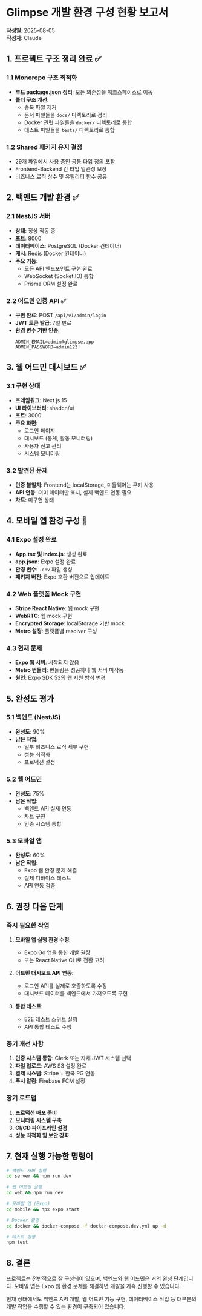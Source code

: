 # Glimpse 개발 환경 구성 현황 보고서

**작성일**: 2025-08-05  
**작성자**: Claude

## 1. 프로젝트 구조 정리 완료 ✅

### 1.1 Monorepo 구조 최적화
- **루트 package.json 정리**: 모든 의존성을 워크스페이스로 이동
- **폴더 구조 개선**: 
  - 중복 파일 제거
  - 문서 파일들을 `docs/` 디렉토리로 정리
  - Docker 관련 파일들을 `docker/` 디렉토리로 통합
  - 테스트 파일들을 `tests/` 디렉토리로 통합

### 1.2 Shared 패키지 유지 결정
- 29개 파일에서 사용 중인 공통 타입 정의 포함
- Frontend-Backend 간 타입 일관성 보장
- 비즈니스 로직 상수 및 유틸리티 함수 공유

## 2. 백엔드 개발 환경 ✅

### 2.1 NestJS 서버
- **상태**: 정상 작동 중
- **포트**: 8000
- **데이터베이스**: PostgreSQL (Docker 컨테이너)
- **캐시**: Redis (Docker 컨테이너)
- **주요 기능**: 
  - 모든 API 엔드포인트 구현 완료
  - WebSocket (Socket.IO) 통합
  - Prisma ORM 설정 완료

### 2.2 어드민 인증 API ✅
- **구현 완료**: POST `/api/v1/admin/login`
- **JWT 토큰 발급**: 7일 만료
- **환경 변수 기반 인증**: 
  ```
  ADMIN_EMAIL=admin@glimpse.app
  ADMIN_PASSWORD=admin123!
  ```

## 3. 웹 어드민 대시보드 ✅

### 3.1 구현 상태
- **프레임워크**: Next.js 15
- **UI 라이브러리**: shadcn/ui
- **포트**: 3000
- **주요 화면**:
  - 로그인 페이지
  - 대시보드 (통계, 활동 모니터링)
  - 사용자 신고 관리
  - 시스템 모니터링

### 3.2 발견된 문제
- **인증 불일치**: Frontend는 localStorage, 미들웨어는 쿠키 사용
- **API 연동**: 더미 데이터만 표시, 실제 백엔드 연동 필요
- **차트**: 미구현 상태

## 4. 모바일 앱 환경 구성 🔧

### 4.1 Expo 설정 완료
- **App.tsx 및 index.js**: 생성 완료
- **app.json**: Expo 설정 완료
- **환경 변수**: `.env` 파일 생성
- **패키지 버전**: Expo 호환 버전으로 업데이트

### 4.2 Web 플랫폼 Mock 구현
- **Stripe React Native**: 웹 mock 구현
- **WebRTC**: 웹 mock 구현
- **Encrypted Storage**: localStorage 기반 mock
- **Metro 설정**: 플랫폼별 resolver 구성

### 4.3 현재 문제
- **Expo 웹 서버**: 시작되지 않음
- **Metro 번들러**: 번들링은 성공하나 웹 서버 미작동
- **원인**: Expo SDK 53의 웹 지원 방식 변경

## 5. 완성도 평가

### 5.1 백엔드 (NestJS)
- **완성도**: 90%
- **남은 작업**:
  - 일부 비즈니스 로직 세부 구현
  - 성능 최적화
  - 프로덕션 설정

### 5.2 웹 어드민
- **완성도**: 75%
- **남은 작업**:
  - 백엔드 API 실제 연동
  - 차트 구현
  - 인증 시스템 통합

### 5.3 모바일 앱
- **완성도**: 60%
- **남은 작업**:
  - Expo 웹 환경 문제 해결
  - 실제 디바이스 테스트
  - API 연동 검증

## 6. 권장 다음 단계

### 즉시 필요한 작업
1. **모바일 앱 실행 환경 수정**:
   - Expo Go 앱을 통한 개발 권장
   - 또는 React Native CLI로 전환 고려

2. **어드민 대시보드 API 연동**:
   - 로그인 API를 실제로 호출하도록 수정
   - 대시보드 데이터를 백엔드에서 가져오도록 구현

3. **통합 테스트**:
   - E2E 테스트 스위트 실행
   - API 통합 테스트 수행

### 중기 개선 사항
1. **인증 시스템 통합**: Clerk 또는 자체 JWT 시스템 선택
2. **파일 업로드**: AWS S3 설정 완료
3. **결제 시스템**: Stripe + 한국 PG 연동
4. **푸시 알림**: Firebase FCM 설정

### 장기 로드맵
1. **프로덕션 배포 준비**
2. **모니터링 시스템 구축**
3. **CI/CD 파이프라인 설정**
4. **성능 최적화 및 보안 강화**

## 7. 현재 실행 가능한 명령어

```bash
# 백엔드 서버 실행
cd server && npm run dev

# 웹 어드민 실행
cd web && npm run dev

# 모바일 앱 (Expo)
cd mobile && npx expo start

# Docker 환경
cd docker && docker-compose -f docker-compose.dev.yml up -d

# 테스트 실행
npm test
```

## 8. 결론

프로젝트는 전반적으로 잘 구성되어 있으며, 백엔드와 웹 어드민은 거의 완성 단계입니다. 모바일 앱은 Expo 웹 환경 문제를 해결하면 개발을 계속 진행할 수 있습니다. 

현재 상태에서도 백엔드 API 개발, 웹 어드민 기능 구현, 데이터베이스 작업 등 대부분의 개발 작업을 수행할 수 있는 환경이 구축되어 있습니다.